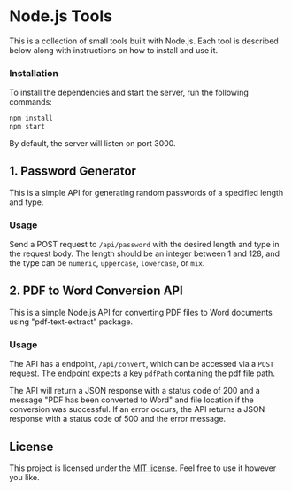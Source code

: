 # Node.js Tools

This is a collection of small tools built with Node.js. Each tool is described below along with instructions on how to install and use it.

### Installation

To install the dependencies and start the server, run the following commands:

```bash
npm install
npm start
```
By default, the server will listen on port 3000.

## 1. Password Generator

This is a simple API for generating random passwords of a specified length and type.

### Usage

Send a POST request to `/api/password` with the desired length and type in the request body. The length should be an integer between 1 and 128, and the type can be `numeric`, `uppercase`, `lowercase`, or `mix`.

## 2. PDF to Word Conversion API

This is a simple Node.js API for converting PDF files to Word documents using "pdf-text-extract" package.

### Usage

The API has a endpoint, `/api/convert`, which can be accessed via a `POST` request. The endpoint expects a  key `pdfPath` containing the pdf file path.

The API will return a JSON response with a status code of 200 and a message "PDF has been converted to Word" and file location if the conversion was successful. If an error occurs, the API returns a JSON response with a status code of 500 and the error message.

## License

This project is licensed under the [MIT license](https://opensource.org/licenses/MIT). Feel free to use it however you like.





